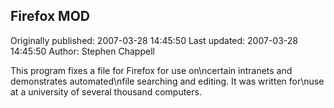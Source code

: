 ## Firefox MOD 
Originally published: 2007-03-28 14:45:50 
Last updated: 2007-03-28 14:45:50 
Author: Stephen Chappell 
 
This program fixes a file for Firefox for use on\ncertain intranets and demonstrates automated\nfile searching and editing. It was written for\nuse at a university of several thousand computers.